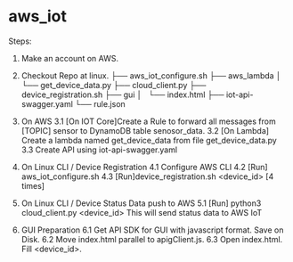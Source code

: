 # aws_iot

Steps:
1. Make an account on AWS.

2. Checkout Repo at linux.
├── aws_iot_configure.sh
├── aws_lambda
│   └── get_device_data.py
├── cloud_client.py
├── device_registration.sh
├── gui
│   └── index.html
├── iot-api-swagger.yaml
└── rule.json

3. On AWS 
   3.1 [On IOT Core]Create a Rule to forward all messages from [TOPIC] sensor to DynamoDB table senosor_data.
   3.2 [On Lambda] Create a lambda named get_device_data from file get_device_data.py
   3.3 Create API using iot-api-swagger.yaml
   
4. On Linux CLI / Device Registration
  4.1 Configure AWS CLI
  4.2 [Run] aws_iot_configure.sh 
  4.3 [Run]device_registration.sh <device_id> [4 times]
  
5. On Linux CLI / Device Status Data push to AWS
  5.1 [Run] python3 cloud_client.py <device_id> 
      This will send status data to AWS IoT
  
6. GUI Preparation 
   6.1 Get API SDK for GUI with javascript format. Save on Disk.
   6.2 Move index.html parallel to apigClient.js.
   6.3 Open index.html. Fill <device_id>. 



  

